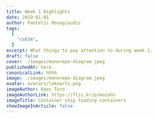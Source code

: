 ```yaml
---
title: Week 1 Highlights
date: 2019-01-01
author: Pantelis Monogioudis
tags:
  [
    "cs634",
  ]
excerpt: What things to pay attention to during week 1. 
draft: false
cover: ./images/monorepo-diagram.jpeg
publishedAt: here.
canonicalLink: hhhh
image: ./images/monorepo-diagram.jpeg
avatar: avatars/lekoarts.png
imageAuthor: Kees Torn
imageAuthorLink: https://flic.kr/p/mozahn
imageTitle: Container ship loading containers
showImageInArticle: false
---
```


<!-- ## Topics
This is a 

### Topic 1 -->
